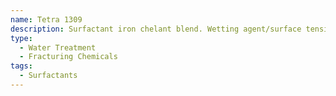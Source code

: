 ```yaml
---
name: Tetra 1309
description: Surfactant iron chelant blend. Wetting agent/surface tension reducer.
type:
  - Water Treatment
  - Fracturing Chemicals
tags:
  - Surfactants
---
```

